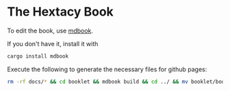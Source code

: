 # The Hextacy Book

To edit the book, use [mdbook](https://rust-lang.github.io/mdBook/).

If you don't have it, install it with

```bash
cargo install mdbook
```

Execute the following to generate the necessary files for github pages:

```bash
rm -rf docs/* && cd booklet && mdbook build && cd ../ && mv booklet/book/* booklet/book/.* docs/ && rm -r booklet/book
```
